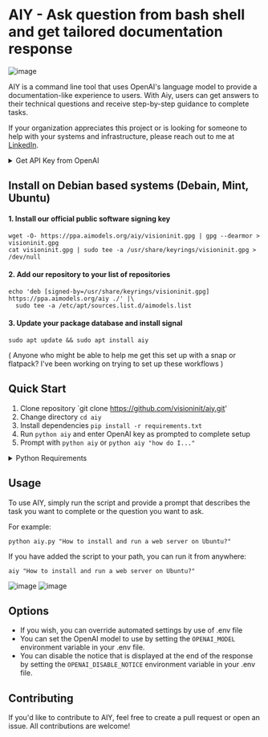 AIY - Ask question from bash shell and get tailored documentation response 
========================================
![image](https://user-images.githubusercontent.com/654993/216212025-5e9e6725-b042-4010-8f4d-649706565b80.png)

AIY is a command line tool that uses OpenAI's language model to provide a documentation-like experience to users. With Aiy, users can get answers to their technical questions and receive step-by-step guidance to complete tasks.

If your organization appreciates this project or is looking for someone to help with your systems and infrastructure, please reach out to me at [LinkedIn](https://www.linkedin.com/in/riddiough/).


<details>
  <summary>Get API Key from OpenAI</summary>

1.  Get your OpenAI API Key:
2.  Go to OpenAI's website ([https://openai.com/api/login](https://openai.com/api/login))
3.  Sign up or log in to your account
4.  Go to the API Key section ([https://platform.openai.com/account/api-keys](https://platform.openai.com/account/api-keys))
5.  Create a new secret key
6.  Copy the API key
7.  When running Aiy the first time, you will be prompted for your key
  
</details>

Install on Debian based systems (Debain, Mint, Ubuntu)
-------------------

#### 1. Install our official public software signing key

```
wget -O- https://ppa.aimodels.org/aiy/visioninit.gpg | gpg --dearmor > visioninit.gpg
cat visioninit.gpg | sudo tee -a /usr/share/keyrings/visioninit.gpg > /dev/null
```

#### 2. Add our repository to your list of repositories

```
echo 'deb [signed-by=/usr/share/keyrings/visioninit.gpg] https://ppa.aimodels.org/aiy ./' |\
  sudo tee -a /etc/apt/sources.list.d/aimodels.list
```
  
#### 3. Update your package database and install signal

```sudo apt update && sudo apt install aiy```

( Anyone who might be able to help me get this set up with a snap or flatpack? I've been working on trying to set up these workflows )

Quick Start
-----------

1. Clone repository `git clone https://github.com/visioninit/aiy.git'
2. Change directory `cd aiy`
3. Install dependencies `pip install -r requirements.txt`
4. Run `python aiy` and enter OpenAI key as prompted to complete setup
5. Prompt with `python aiy` or `python aiy "how do I..."` 

<details>
  <summary>Python Requirements</summary>

*   Python 3
*   OpenAI API Key
*   Rich library (install via `pip install rich`)

</details>

Usage
-----

To use AIY, simply run the script and provide a prompt that describes the task you want to complete or the question you want to ask.

For example:

`python aiy.py "How to install and run a web server on Ubuntu?"`

If you have added the script to your path, you can run it from anywhere:

`aiy "How to install and run a web server on Ubuntu?"`

![image](https://user-images.githubusercontent.com/654993/216211945-068bb6a6-b937-44ae-a09c-b75aa8f4d9d6.png)
![image](https://user-images.githubusercontent.com/654993/216211997-167f131f-023b-4b90-8f06-fc7a0e377f6b.png)

Options
-------

* If you wish, you can override automated settings by use of .env file
* You can set the OpenAI model to use by setting the `OPENAI_MODEL` environment variable in your .env file.
* You can disable the notice that is displayed at the end of the response by setting the `OPENAI_DISABLE_NOTICE` environment variable in your .env file.

Contributing
------------

If you'd like to contribute to AIY, feel free to create a pull request or open an issue. All contributions are welcome!
